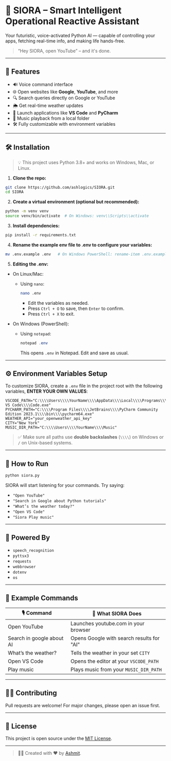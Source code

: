 # 🤖 SIORA – Smart Intelligent Operational Reactive Assistant

Your futuristic, voice-activated Python AI — capable of controlling your apps, fetching real-time info, and making life hands-free.

> “Hey SIORA, open YouTube” – and it's done.

---

## 🌟 Features

- 🔊 Voice command interface
- 🌐 Open websites like **Google**, **YouTube**, and more
- 🔍 Search queries directly on Google or YouTube
- 🌦️ Get real-time weather updates
- 🧠 Launch applications like **VS Code** and **PyCharm**
- 🎵 Music playback from a local folder
- 🛠️ Fully customizable with environment variables

---

## 🛠️ Installation

> 💡 This project uses Python 3.8+ and works on Windows, Mac, or Linux.

1. **Clone the repo:**

```bash
git clone https://github.com/ashlogics/SIORA.git
cd SIORA
```

2. **Create a virtual environment (optional but recommended):**

```bash
python -m venv venv
source venv/bin/activate  # On Windows: venv\\Scripts\\activate
```

3. **Install dependencies:**

```bash
pip install -r requirements.txt
```

4. **Rename the example env file to .env to configure your variables:**
```bash
mv .env.example .env   # On Windows PowerShell: rename-item .env.example .env
```

5. **Editing the .env:**
- On Linux/Mac:

  - Using `nano`:
  
    ```bash
    nano .env
    ```
    
    - Edit the variables as needed.
    - Press `Ctrl + O` to save, then `Enter` to confirm.
    - Press `Ctrl + X` to exit.

- On Windows (PowerShell):

  - Using `notepad`:
  
    ```powershell
    notepad .env
    ```
    
    This opens `.env` in Notepad. Edit and save as usual.

---

## ⚙️ Environment Variables Setup

To customize SIORA, create a `.env` file in the project root with the following variables, **ENTER YOUR OWN VALUES**:

```env
VSCODE_PATH="C:\\\\Users\\\\YourName\\\\AppData\\\\Local\\\\Programs\\\\Microsoft VS Code\\\\Code.exe"
PYCHARM_PATH="C:\\\\Program Files\\\\JetBrains\\\\PyCharm Community Edition 2023.1\\\\bin\\\\pycharm64.exe"
WEATHER_API="your_openweather_api_key"
CITY="New York"
MUSIC_DIR_PATH="C:\\\\Users\\\\YourName\\\\Music"
```

> ✅ Make sure all paths use **double backslashes** (`\\\\`) on Windows or `/` on Unix-based systems.

---

## 🚀 How to Run

```bash
python siora.py
```

SIORA will start listening for your commands. Try saying:

- `"Open YouTube"`
- `"Search in Google about Python tutorials"`
- `"What’s the weather today?"`
- `"Open VS Code"`
- `"Siora Play music"`

---

## 🧠 Powered By

- `speech_recognition`
- `pyttsx3`
- `requests`
- `webbrowser`
- `dotenv`
- `os`

---

## 🧪 Example Commands

| 🎙️ Command | 🧠 What SIORA Does |
|------------|---------------------|
| Open YouTube | Launches youtube.com in your browser |
| Search in google about AI | Opens Google with search results for "AI" |
| What’s the weather? | Tells the weather in your set `CITY` |
| Open VS Code | Opens the editor at your `VSCODE_PATH` |
| Play music | Plays music from your `MUSIC_DIR_PATH` |

---

## 🧑‍💻 Contributing

Pull requests are welcome! For major changes, please open an issue first.

---

## 📄 License

This project is open source under the [MIT License](LICENSE).

---

> 👨‍💻 Created with ❤️ by [Ashmit](https://github.com/ashlogics).
